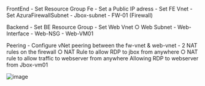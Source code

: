 FrontEnd
	- Set Resource Group Fe
	- Set a Public IP adress
	- Set FE Vnet
	- Set AzuraFirewallSubnet
	- Jbox-subnet
         - FW-01 (Firewall)

Backend
	- Set BE Resource Group
	- Set Web Vnet
		○ Web Subnet
	- Web-Interface
	- Web-NSG
	- Web-VM01

Peering
	- Configure vNet peering between the fw-vnet & web-vnet 
	- 2 NAT rules on the firewall
		○ NAT Rule to allow RDP to jbox from anywhere
		○ NAT rule to allow traffic to webserver from anywhere
        Allowing RDP to webserver from Jbox-vm01

![image](https://user-images.githubusercontent.com/46408023/111848629-c7859c80-890b-11eb-81a3-19db81954dfa.png)

